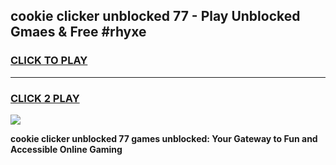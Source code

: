 
## cookie clicker unblocked 77 - Play Unblocked Gmaes & Free #rhyxe
<h3>
<a href="https://news.freeplayer.one?title=cookie_clicker_unblocked_77&ref=03M">CLICK TO PLAY</a></h3>
<hr>

<h3>
<a href="https://news.freeplayer.one?title=cookie_clicker_unblocked_77&ref=03M">CLICK 2 PLAY</a>
  
</h3>

<a href="https://news.freeplayer.one?title=cookie_clicker_unblocked_77&ref=03M"><img src="https://clearcache.store/games.png"></a>


**cookie clicker unblocked 77 games unblocked: Your Gateway to Fun and Accessible Online Gaming**
